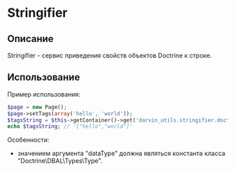 Stringifier
===========

## Описание

Stringifier - сервис приведения свойств объектов Doctrine к строке.

## Использование

Пример использования:

```php
$page = new Page();
$page->setTags(array('hello', 'world'));
$tagsString = $this->getContainer()->get('darvin_utils.stringifier.doctrine')->stringify($page->getTags(), Type::SIMPLE_ARRAY);
echo $tagsString; // '["hello","world"]'
```

Особенности:

- значением аргумента "dataType" должна являться константа класса "Doctrine\DBAL\Types\Type".
